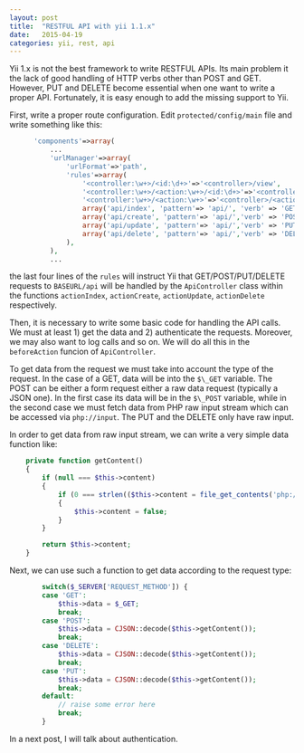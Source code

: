 ```yaml
---
layout: post
title:  "RESTFUL API with yii 1.1.x"
date:   2015-04-19
categories: yii, rest, api
---
```


Yii 1.x is not the best framework to write RESTFUL APIs. Its main problem it
the lack of good handling of HTTP verbs other than POST and GET. However, PUT
and DELETE become essential when one want to write a proper API. Fortunately,
it is easy enough to add the missing support to Yii.

First, write a proper route configuration. Edit `protected/config/main` file
and write something like this:

```php
      'components'=>array(
          ...
          'urlManager'=>array(
              'urlFormat'=>'path',
              'rules'=>array(
                  '<controller:\w+>/<id:\d+>'=>'<controller>/view',
                  '<controller:\w+>/<action:\w+>/<id:\d+>'=>'<controller>/<action>',
                  '<controller:\w+>/<action:\w+>'=>'<controller>/<action>',
                  array('api/index', 'pattern'=> 'api/', 'verb' => 'GET'),
                  array('api/create', 'pattern'=> 'api/','verb' => 'POST'),
                  array('api/update', 'pattern'=> 'api/','verb' => 'PUT'),
                  array('api/delete', 'pattern'=> 'api/','verb' => 'DELETE'),
              ),  
          ),  
          ...
```

the last four lines of the `rules` will instruct Yii that GET/POST/PUT/DELETE
requests to `BASEURL/api` will be handled by the `ApiController` class within
the functions `actionIndex`, `actionCreate`, `actionUpdate`, `actionDelete`
respectively.

Then, it is necessary to write some basic code for handling the API calls. We
must at least 1) get the data and 2) authenticate the requests. Moreover, we
may also want to log calls and so on. We will do all this in the `beforeAction`
funcion of `ApiController`.

To get data from the request we must take into account the type of the request.
In the case of a GET, data will be into the `$\_GET` variable. The POST can be
either a form request either a raw data request (typically a JSON one). In the
first case its data will be in the `$\_POST` variable, while in the second case
we must fetch data from PHP raw input stream which can be accessed via
`php://input`. The PUT and the DELETE only have raw input.

In order to get data from raw input stream, we can write a very simple data
function like:

```php
    private function getContent()
    {
        if (null === $this->content)
        {
            if (0 === strlen(($this->content = file_get_contents('php://input'))))
            {
                $this->content = false;
            }
        }

        return $this->content;
    }
```

Next, we can use such a function to get data according to the request type:

```php
        switch($_SERVER['REQUEST_METHOD']) {
        case 'GET':
            $this->data = $_GET;
            break;
        case 'POST':
            $this->data = CJSON::decode($this->getContent());
            break;
        case 'DELETE':
            $this->data = CJSON::decode($this->getContent());
            break;
        case 'PUT':
            $this->data = CJSON::decode($this->getContent());
            break;
        default:
            // raise some error here
            break;
        }
```

In a next post, I will talk about authentication.
